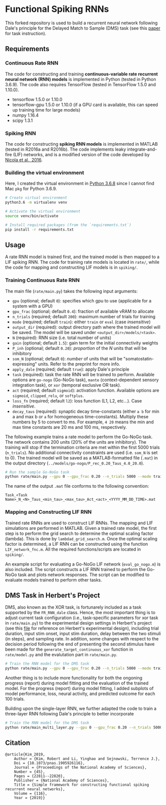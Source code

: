 # Functional Spiking RNNs

This forked repository is used to build a recurrent neural network following Dale's principle for the Delayed Match to Sample (DMS) task (see this [paper](https://www.sciencedirect.com/science/article/pii/S0896627320300611) for task instruction). 

## Requirements

### Continuous Rate RNN
The code for constructing and training **continuous-variable rate recurrent neural network (RNN) models** is implemented in Python (tested in Python 3.6.9). The code also requires TensorFlow (tested in TensorFlow 1.5.0 and 1.10.0). 

- tensorflow 1.5.0 or 1.10.0
- tensorflow-gpu 1.5.0 or 1.10.0 (if a GPU card is available, this can speed up training time for large models)
- numpy 1.16.4
- scipy 1.3.1

### Spiking RNN
The code for constructing **spiking RNN models** is implemented in MATLAB (tested in R2016a and R2016b). The code implements leaky integrate-and-fire (LIF) networks, and is a modified version of the code developed by [Nicola et al., 2016](https://senselab.med.yale.edu/modeldb/ShowModel.cshtml?model=190565&file=/NicolaClopath2017/#tabs-1).

### Building the virtual environment
Here, I created the virtual environment in [Python 3.6.8](https://www.python.org/downloads/release/python-368/) since I cannot find Mac `pkg` for Python 3.6.9.
```bash
# Create virtual environment
python3.6 -m virtualenv venv

# Activate the virtual environment
source venv/bin/activate

# Install required packages (from the `requirements.txt`)
pip install -r requirements.txt
```

## Usage
A rate RNN model is trained first, and the trained model is then mapped to a LIF spiking RNN. The code for training rate models is located in `rate/`, while the code for mapping and constructing LIF models is in `spiking/`.

### Training Continuous Rate RNN

The main file (`rate/main.py`) takes the following input arguments:

- `gpu` (optional; default `0`): specifies which gpu to use (applicable for a system with a GPU)
- `gpu_frac` (optional; default `0.4`): fraction of available vRAM to allocate
- `n_trials` (required; default `200`): maximum number of trials for training
- `mode` (required; default `train`): either `train` or `eval` (case *insensitive*)
- `output_dir` (required): output directory path where the trained model will be saved. The model will be saved under `<output_dir>/models/<task>`.
- `N` (required): RNN size (i.e. total number of units)
- `gain` (optional; default `1.5`): gain term for the initial connectivity weights
- `P_inh` (optional; default `0.20`): *proportion* of the *N* units that will be inhibitory
- `som_N` (optional; default `0`): *number* of units that will be "somatostatin-expressing" units. Refer to the preprint for more info.
- `apply_dale` (required; default `true`): apply Dale's principle
- `task` (required): task the rate RNN will be trained to perform. Available options are `go-nogo` (Go-NoGo task), `mante` (context-dependent sensory integration task), or `xor` (temporal exclusive OR task). 
- `act` (required; default `sigmoid`): activation function. Available options are `sigmoid`, `clipped_relu`, or `softplus`.
- `loss_fn` (required; default `l2`): loss function (L1, L2, etc...). Case *insensitive*.
- `decay_taus` (required): synaptic decay time-constants (either `a b` for min a and max b or `a` for homogeneous time-constants). Multiply these numbers by 5 to convert to ms. For example, `4 20` means the min and max time constants are 20 ms and 100 ms, respectively.

The following example trains a rate model to perform the Go-NoGo task. The network contains 200 units (20% of the units are inhibitory). The training will stop if the termination criteria are met within the first 5000 trials (`n_trials`). No additional connectivity constraints are used (i.e. `som_N` is set to 0). The trained model will be saved as a MATLAB-formatted file (`.mat`) in the output directory (`../models/go-nogo/P_rec_0.20_Taus_4.0_20.0`).

```bash
# Run the sample Go-NoGo task
python rate/main.py --gpu 0 --gpu_frac 0.20 --n_trials 5000 --mode train --output_dir . --N 80 --P_inh 0.20 --som_N 0 --apply_dale True --gain 1.5 --task go-nogo --act sigmoid --loss_fn l2 --decay_taus 4 20
```

The name of the output `.mat` file conforms to the following convention:

```
Task_<Task Name>_N_<N>_Taus_<min_tau>_<max_tau>_Act_<act>_<YYYY_MM_DD_TIME>.mat
```

### Mapping and Constructing LIF RNN
Trained rate RNNs are used to construct LIF RNNs. The mapping and LIF simulations are performed in MATLAB.
Given a trained rate model, the first step is to perform the grid search to determine the optimal scaling factor (lambda). This is done by `lambdad_grid_search.m`. Once the optimal scaling factor is determined, a LIF RNN can be constructed using the function `LIF_network_fnc.m`. All the required functions/scripts are located in `spiking/`.

An example script for evaluating a Go-NoGo LIF network (`eval_go_nogo.m`) is also included. The script constructs a LIF RNN trained to perform the Go-NoGo task and plots network responses. The script can be modified to evaluate models trained to perform other tasks.

## DMS Task in Herbert's Project
DMS, also known as the XOR task, is fortunarely included as a task supported by the `FR_RNN_dale` class. Hence, the most important thing is to adjust current task configuration (i.e., task-specific parameters for xor task in `rate/main.py`) to the experimental design settings in Herbert's project (see this [file](https://github.com/cty20010831/Bio_Neuro_Net_Premotor_Circuit/blob/main/original_code/softmax_recur_updated.py) for reference on Herbert's experimental design), including trial duration, input stim onset, input stim duration, delay between the two stimuli (in steps), and sampling rate. In addition, some changes with respect to the decision period following the end of presenting the second stimulus have been made for the `generate_target_continuous_xor` function in `rate/model.py` and the evalutation part in `rate/main.py`. 

```bash
# Train the RNN model for the DMS task
python rate/main.py --gpu 0 --gpu_frac 0.20 --n_trials 5000 --mode train --output_dir . --N 80 --P_inh 0.20 --som_N 0 --apply_dale True --gain 1.5 --task xor --act clipped_relu --loss_fn l2 --decay_taus 4 20
```

Another thing is to include more functionality for both the ongoning progress (report) during model fitting and the evaluation of the trained model. For the progress (report) during model fitting, I added subplots of model performance, loss, neural activity, and predicted outcome for each 100 trials. 

Building upon the single-layer RNN, we further adapted the code to train a three-layer RNN following Dale's principle to better incorporate

```bash
# Train the RNN model for the DMS task
python rate/main_multi_layer.py --gpu 0 --gpu_frac 0.20 --n_trials 5000 --mode train --output_dir . --N 80 --n_layers 3 --P_inh 0.20 --som_N 0 --apply_dale True --gain 1.5 --task xor --act clipped_relu --loss_fn l2 --decay_taus 4 20
```

## Citation
```
@article{Kim_2019,
    Author = {Kim, Robert and Li, Yinghao and Sejnowski, Terrence J.},
    Doi = {10.1073/pnas.1905926116},
    Journal = {Proceedings of the National Academy of Sciences},
    Number = {45},
    Pages = {22811--22820},
    Publisher = {National Academy of Sciences},
    Title = {Simple framework for constructing functional spiking recurrent neural networks},
    Volume = {116},
    Year = {2019}}
```

